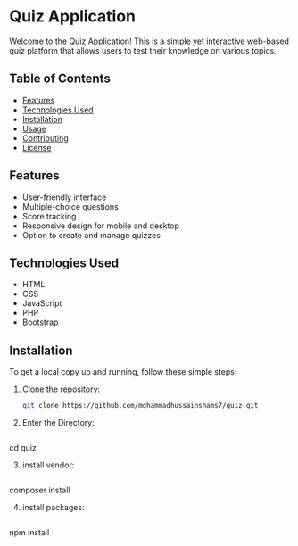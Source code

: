 # Quiz Application

Welcome to the Quiz Application! This is a simple yet interactive web-based quiz platform that allows users to test their knowledge on various topics.

## Table of Contents

- [Features](#features)
- [Technologies Used](#technologies-used)
- [Installation](#installation)
- [Usage](#usage)
- [Contributing](#contributing)
- [License](#license)

## Features

- User-friendly interface
- Multiple-choice questions
- Score tracking
- Responsive design for mobile and desktop
- Option to create and manage quizzes

## Technologies Used

- HTML
- CSS
- JavaScript
- PHP
- Bootstrap
## Installation

To get a local copy up and running, follow these simple steps:

1. Clone the repository:
   ```bash
   git clone https://github.com/mohammadhussainshams7/quiz.git

2. Enter the Directory:
   ```bash
  cd quiz
  
3. install vendor:
   ```bash
  composer install

4. install packages:
   ```bash
  npm install

